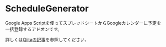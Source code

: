 # ScheduleGenerator
Google Apps Scriptを使ってスプレッドシートからGoogleカレンダーに予定を一括登録するアドオンです。

詳しくは[Qiitaの記事](https://qiita.com/Yuhei_FUJITA/items/556ac944948f32fe51d6)を参照してください。